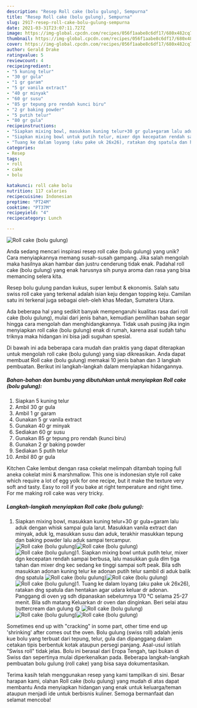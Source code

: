 ```yaml
---
description: "Resep Roll cake (bolu gulung), Sempurna"
title: "Resep Roll cake (bolu gulung), Sempurna"
slug: 2917-resep-roll-cake-bolu-gulung-sempurna
date: 2021-03-31T23:07:11.727Z
image: https://img-global.cpcdn.com/recipes/056f1aabe8c6df17/680x482cq70/roll-cake-bolu-gulung-foto-resep-utama.jpg
thumbnail: https://img-global.cpcdn.com/recipes/056f1aabe8c6df17/680x482cq70/roll-cake-bolu-gulung-foto-resep-utama.jpg
cover: https://img-global.cpcdn.com/recipes/056f1aabe8c6df17/680x482cq70/roll-cake-bolu-gulung-foto-resep-utama.jpg
author: Gerald Drake
ratingvalue: 5
reviewcount: 4
recipeingredient:
- "5 kuning telur"
- "30 gr gula"
- "1 gr garam"
- "5 gr vanila extract"
- "40 gr minyak"
- "60 gr susu"
- "85 gr tepung pro rendah kunci biru"
- "2 gr baking powder"
- "5 putih telur"
- "80 gr gula"
recipeinstructions:
- "Siapkan mixing bowl, masukkan kuning telur+30 gr gula+garam lalu aduk dengan whisk sampai gula larut. Masukkan vanila extract dan minyak, aduk lg, masukkan susu dan aduk, terakhir masukkan tepung dan baking powder lalu aduk sampai tercampur."
- "Siapkan mixing bowl untuk putih telur, mixer dgn kecepatan rendah sampai berbusa, lalu masukkan gula dlm tiga tahan dan mixer dng kec sedang ke tinggi sampai soft peak. Bila sdh masukkan adonan kuning telur ke adonan putih telur sambil di aduk balik dng spatula"
- "Tuang ke dalam loyang (aku pake uk 26x26), ratakan dng spatula dan hentakan agar udara keluar dr adonan. Panggang di oven yg sdh dipanaskan sebelumnya 170 °C selama 25-27 menit. Bila sdh matang Keluarkan dr oven dan dinginkan. Beri selai atau buttercream dan gulung 😋"
categories:
- Resep
tags:
- roll
- cake
- bolu

katakunci: roll cake bolu 
nutrition: 117 calories
recipecuisine: Indonesian
preptime: "PT24M"
cooktime: "PT37M"
recipeyield: "4"
recipecategory: Lunch

---
```



![Roll cake (bolu gulung)](https://img-global.cpcdn.com/recipes/056f1aabe8c6df17/680x482cq70/roll-cake-bolu-gulung-foto-resep-utama.jpg)

Anda sedang mencari inspirasi resep roll cake (bolu gulung) yang unik? Cara menyiapkannya memang susah-susah gampang. Jika salah mengolah maka hasilnya akan hambar dan justru cenderung tidak enak. Padahal roll cake (bolu gulung) yang enak harusnya sih punya aroma dan rasa yang bisa memancing selera kita.

Resep bolu gulung pandan kukus, super lembut &amp; ekonomis. Salah satu swiss roll cake yang terkenal adalah isian keju dengan topping keju. Camilan satu ini terkenal juga sebagai oleh-oleh khas Medan, Sumatera Utara.

Ada beberapa hal yang sedikit banyak mempengaruhi kualitas rasa dari roll cake (bolu gulung), mulai dari jenis bahan, kemudian pemilihan bahan segar hingga cara mengolah dan menghidangkannya. Tidak usah pusing jika ingin menyiapkan roll cake (bolu gulung) enak di rumah, karena asal sudah tahu triknya maka hidangan ini bisa jadi suguhan spesial.


Di bawah ini ada beberapa cara mudah dan praktis yang dapat diterapkan untuk mengolah roll cake (bolu gulung) yang siap dikreasikan. Anda dapat membuat Roll cake (bolu gulung) memakai 10 jenis bahan dan 3 langkah pembuatan. Berikut ini langkah-langkah dalam menyiapkan hidangannya.

<!--inarticleads1-->

##### Bahan-bahan dan bumbu yang dibutuhkan untuk menyiapkan Roll cake (bolu gulung):

1. Siapkan 5 kuning telur
1. Ambil 30 gr gula
1. Ambil 1 gr garam
1. Gunakan 5 gr vanila extract
1. Gunakan 40 gr minyak
1. Sediakan 60 gr susu
1. Gunakan 85 gr tepung pro rendah (kunci biru)
1. Gunakan 2 gr baking powder
1. Sediakan 5 putih telur
1. Ambil 80 gr gula


Kitchen Cake lembut dengan rasa cokelat melimpah ditambah toping full aneka cokelat mini &amp; marshmallow. This one is indonesian style roll cake which require a lot of egg yolk for one recipe, but it make the texture very soft and tasty. Easy to roll if you bake at right temperature and right time. For me making roll cake was very tricky. 

<!--inarticleads2-->

##### Langkah-langkah menyiapkan Roll cake (bolu gulung):

1. Siapkan mixing bowl, masukkan kuning telur+30 gr gula+garam lalu aduk dengan whisk sampai gula larut. Masukkan vanila extract dan minyak, aduk lg, masukkan susu dan aduk, terakhir masukkan tepung dan baking powder lalu aduk sampai tercampur.
<img src="//assets-global.cpcdn.com/assets/icons/button_play-2c75c40dde080a61004c1f40b05d8f140eaff45d7e9e6481dc71c63d2e7c4909.png" alt="Roll cake (bolu gulung)"><img src="//assets-global.cpcdn.com/assets/icons/button_play-2c75c40dde080a61004c1f40b05d8f140eaff45d7e9e6481dc71c63d2e7c4909.png" alt="Roll cake (bolu gulung)"><img src="//assets-global.cpcdn.com/assets/icons/button_play-2c75c40dde080a61004c1f40b05d8f140eaff45d7e9e6481dc71c63d2e7c4909.png" alt="Roll cake (bolu gulung)">1. Siapkan mixing bowl untuk putih telur, mixer dgn kecepatan rendah sampai berbusa, lalu masukkan gula dlm tiga tahan dan mixer dng kec sedang ke tinggi sampai soft peak. Bila sdh masukkan adonan kuning telur ke adonan putih telur sambil di aduk balik dng spatula
<img src="//assets-global.cpcdn.com/assets/icons/button_play-2c75c40dde080a61004c1f40b05d8f140eaff45d7e9e6481dc71c63d2e7c4909.png" alt="Roll cake (bolu gulung)"><img src="//assets-global.cpcdn.com/assets/icons/button_play-2c75c40dde080a61004c1f40b05d8f140eaff45d7e9e6481dc71c63d2e7c4909.png" alt="Roll cake (bolu gulung)"><img src="//assets-global.cpcdn.com/assets/icons/button_play-2c75c40dde080a61004c1f40b05d8f140eaff45d7e9e6481dc71c63d2e7c4909.png" alt="Roll cake (bolu gulung)">1. Tuang ke dalam loyang (aku pake uk 26x26), ratakan dng spatula dan hentakan agar udara keluar dr adonan. Panggang di oven yg sdh dipanaskan sebelumnya 170 °C selama 25-27 menit. Bila sdh matang Keluarkan dr oven dan dinginkan. Beri selai atau buttercream dan gulung 😋
<img src="//assets-global.cpcdn.com/assets/icons/button_play-2c75c40dde080a61004c1f40b05d8f140eaff45d7e9e6481dc71c63d2e7c4909.png" alt="Roll cake (bolu gulung)"><img src="//assets-global.cpcdn.com/assets/icons/button_play-2c75c40dde080a61004c1f40b05d8f140eaff45d7e9e6481dc71c63d2e7c4909.png" alt="Roll cake (bolu gulung)"><img src="//assets-global.cpcdn.com/assets/icons/button_play-2c75c40dde080a61004c1f40b05d8f140eaff45d7e9e6481dc71c63d2e7c4909.png" alt="Roll cake (bolu gulung)">

Sometimes end up with &#34;cracking&#34; in some part, other time end up &#39;shrinking&#39; after comes out the oven. Bolu gulung (swiss roll) adalah jenis kue bolu yang terbuat dari tepung, telur, gula dan dipanggang dalam cetakan tipis berbentuk kotak ataupun persegi panjang. Asal-usul istilah &#34;Swiss roll&#34; tidak jelas. Bolu ini berasal dari Eropa Tengah, tapi bukan di Swiss dan sepertinya mulai diperkenalkan pada. Beberapa langkah-langkah pembuatan bolu gulung (roll cake) yang bisa saya dokumentasikan. 

Terima kasih telah menggunakan resep yang kami tampilkan di sini. Besar harapan kami, olahan Roll cake (bolu gulung) yang mudah di atas dapat membantu Anda menyiapkan hidangan yang enak untuk keluarga/teman ataupun menjadi ide untuk berbisnis kuliner. Semoga bermanfaat dan selamat mencoba!
